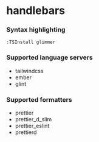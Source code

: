 # handlebars

### Syntax highlighting

```vim
:TSInstall glimmer
```

### Supported language servers

- tailwindcss
- ember
- glint

### Supported formatters

- prettier
- prettier_d_slim
- prettier_eslint
- prettierd
